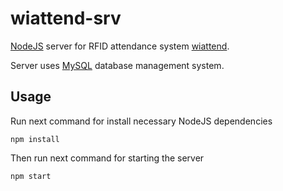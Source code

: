 # wiattend-srv
[NodeJS](https://nodejs.org) server for RFID attendance system [wiattend](https://github.com/abobija/wiattend).

Server uses [MySQL](https://www.mysql.com) database management system.

## Usage

Run next command for install necessary NodeJS dependencies

```
npm install
```

Then run next command for starting the server

```
npm start
```
